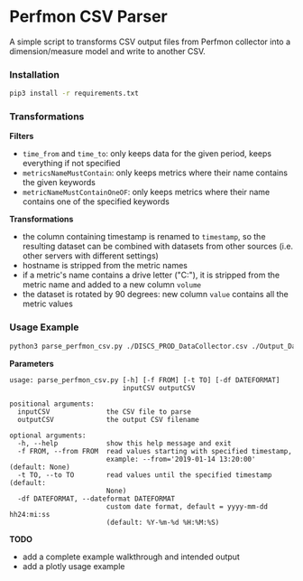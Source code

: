 # Perfmon CSV Parser

A simple script to transforms CSV output files from Perfmon collector into a dimension/measure model and write to another CSV.

### Installation

```bash
pip3 install -r requirements.txt
```


### Transformations

**Filters**
- `time_from` and `time_to`: only keeps data for the given period, keeps everything if not specified
- `metricsNameMustContain`: only keeps metrics where their name contains the given keywords
- `metricNameMustContainOneOF`: only keeps metrics where their name contains one of the specified keywords

**Transformations**
- the column containing timestamp is renamed to `timestamp`, so the resulting dataset can be combined with datasets from other sources (i.e. other servers with different settings)
- hostname is stripped from the metric names
- if a metric's name contains a drive letter ("C:"), it is stripped from the metric name and added to a new column `volume`
- the dataset is rotated by 90 degrees: new column `value` contains all the metric values


### Usage Example

```bash
python3 parse_perfmon_csv.py ./DISCS_PROD_DataCollector.csv ./Output_DataCollector.csv -f "2019-01-15 00:00:00" -t "2019-01-16 00:00:00"
```

**Parameters**
```
usage: parse_perfmon_csv.py [-h] [-f FROM] [-t TO] [-df DATEFORMAT]
                            inputCSV outputCSV

positional arguments:
  inputCSV              the CSV file to parse
  outputCSV             the output CSV filename

optional arguments:
  -h, --help            show this help message and exit
  -f FROM, --from FROM  read values starting with specified timestamp,
                        example: --from='2019-01-14 13:20:00' (default: None)
  -t TO, --to TO        read values until the specified timestamp (default:
                        None)
  -df DATEFORMAT, --dateformat DATEFORMAT
                        custom date format, default = yyyy-mm-dd hh24:mi:ss
                        (default: %Y-%m-%d %H:%M:%S)
```

**TODO**
- add a complete example walkthrough and intended output
- add a plotly usage example